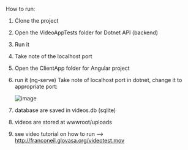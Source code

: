 How to run:



1. Clone the project
2. Open the VideoAppTests folder for Dotnet API (backend)
3. Run it
4. Take note of the localhost port
5. Open the ClientApp folder for Angular project
6. run it (ng-serve)
   Take note of localhost port in dotnet, change it to appropriate port:

   ![image](https://github.com/user-attachments/assets/3c5f4446-dcf0-40b7-95af-af24e5ec6c37)

7. database are saved in videos.db (sqlite)
8. videos are stored at wwwroot/uploads

9. see video tutorial on how to run --> http://franconeil.glovasa.org/videotest.mov

   
